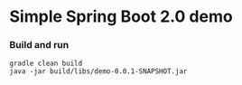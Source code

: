 # Simple Spring Boot 2.0 demo

### Build and run
```
gradle clean build
java -jar build/libs/demo-0.0.1-SNAPSHOT.jar
```
